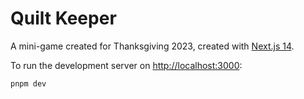 # Quilt Keeper

A mini-game created for Thanksgiving 2023, created with [Next.js 14](https://nextjs.org/blog/next-14).

To run the development server on [http://localhost:3000](http://localhost:3000):

```bash
pnpm dev
```
